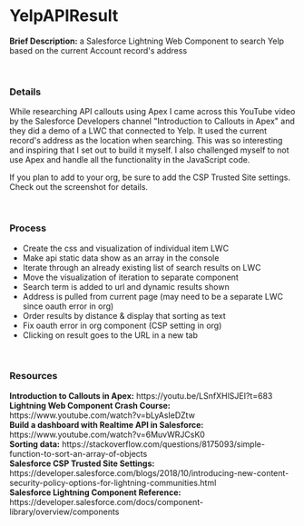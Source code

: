 # YelpAPIResult
<b>Brief Description:</b> a Salesforce Lightning Web Component to search Yelp based on the current Account record's address


<br>
<h3>Details</h3>
<p>
  While researching API callouts using Apex I came across this YouTube video by the Salesforce Developers channel "Introduction to Callouts in Apex" and they did a demo of a LWC that connected to Yelp. It used the current record's address as the location when searching. This was so interesting and inspiring that I set out to build it myself. I also challenged myself to not use Apex and handle all the functionality in the JavaScript code.
  
  If you plan to add to your org, be sure to add the CSP Trusted Site settings. Check out the screenshot for details.
</p>


<br>
<h3>Process</h3>
<ul>
  <li>Create the css and visualization of individual item LWC</li>
  <li>Make api static data show as an array in the console</li>
  <li>Iterate through an already existing list of search results on LWC</li>
  <li>Move the visualization of iteration to separate component</li>
  <li>Search term is added to url and dynamic results shown</li>
  <li>Address is pulled from current page (may need to be a separate LWC since oauth error in org)</li>
  <li>Order results by distance & display that sorting as text</li>
  <li>Fix oauth error in org component (CSP setting in org)</li>
  <li>Clicking on result goes to the URL in a new tab</li>
</ul>



<br>
<h3>Resources</h3>
<p>
  <b>Introduction to Callouts in Apex:</b> https://youtu.be/LSnfXHlSJEI?t=683
  <br>
  <b>Lightning Web Component Crash Course:</b> https://www.youtube.com/watch?v=bLyAsIeDZtw
  <br>
  <b>Build a dashboard with Realtime API in Salesforce:</b> https://www.youtube.com/watch?v=6MuvWRJCsK0
  <br>
  <b>Sorting data:</b> https://stackoverflow.com/questions/8175093/simple-function-to-sort-an-array-of-objects
  <br>
  <b>Salesforce CSP Trusted Site Settings:</b> https://developer.salesforce.com/blogs/2018/10/introducing-new-content-security-policy-options-for-lightning-communities.html
  <br>
  <b>Salesforce Lightning Component Reference:</b> https://developer.salesforce.com/docs/component-library/overview/components
</p>  
